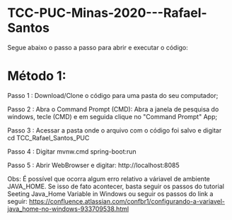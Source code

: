 # TCC-PUC-Minas-2020---Rafael-Santos

Segue abaixo o passo a passo para abrir e executar o código:

# Método 1:

Passo 1 : Download/Clone o código para uma pasta do seu computador;

Passo 2 : Abra o Command Prompt (CMD): Abra a janela de pesquisa do windows, tecle (CMD) e em seguida clique no "Command Prompt" App;   

Passo 3 : Acessar a pasta onde o arquivo com o código foi salvo e digitar cd TCC_Rafael_Santos_PUC

Passo 4 : Digitar mvnw.cmd spring-boot:run

Passo 5 : Abrir WebBrowser e digitar: http://localhost:8085

Obs: É possível que ocorra algum erro relativo a váriavel de ambiente JAVA_HOME. Se isso de fato acontecer, basta seguir os passos do tutorial Seeting Java_Home Variable in Windows ou seguir os passos do link a seguir: https://confluence.atlassian.com/confbr1/configurando-a-variavel-java_home-no-windows-933709538.html
